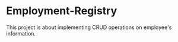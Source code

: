 # Employment-Registry
This project is about implementing CRUD operations on employee's information.

